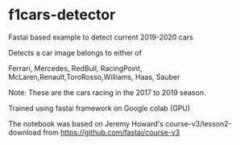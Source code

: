 # f1cars-detector
Fastai based example to detect current 2019-2020 cars

Detects a car image belongs to either of

Ferrari, Mercedes, RedBull, RacingPoint, McLaren,Renault,ToroRosso,Williams, Haas, Sauber

Note: These are the cars racing in the 2017 to 2019 season. 


Trained using fastai framework on Google colab (GPU)

The notebook was based on Jeremy Howard's course-v3/lesson2-download
from https://github.com/fastai/course-v3
